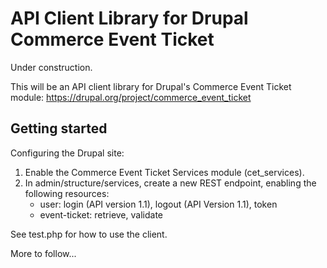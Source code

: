API Client Library for Drupal Commerce Event Ticket
===================================================
Under construction.

This will be an API client library for Drupal's Commerce Event Ticket module:
  https://drupal.org/project/commerce_event_ticket

Getting started
---------------
Configuring the Drupal site:

  1. Enable the Commerce Event Ticket Services module (cet_services).
  2. In admin/structure/services, create a new REST endpoint, enabling the
     following resources:
       - user: login (API version 1.1), logout (API Version 1.1), token
       - event-ticket: retrieve, validate

See test.php for how to use the client.

More to follow...
